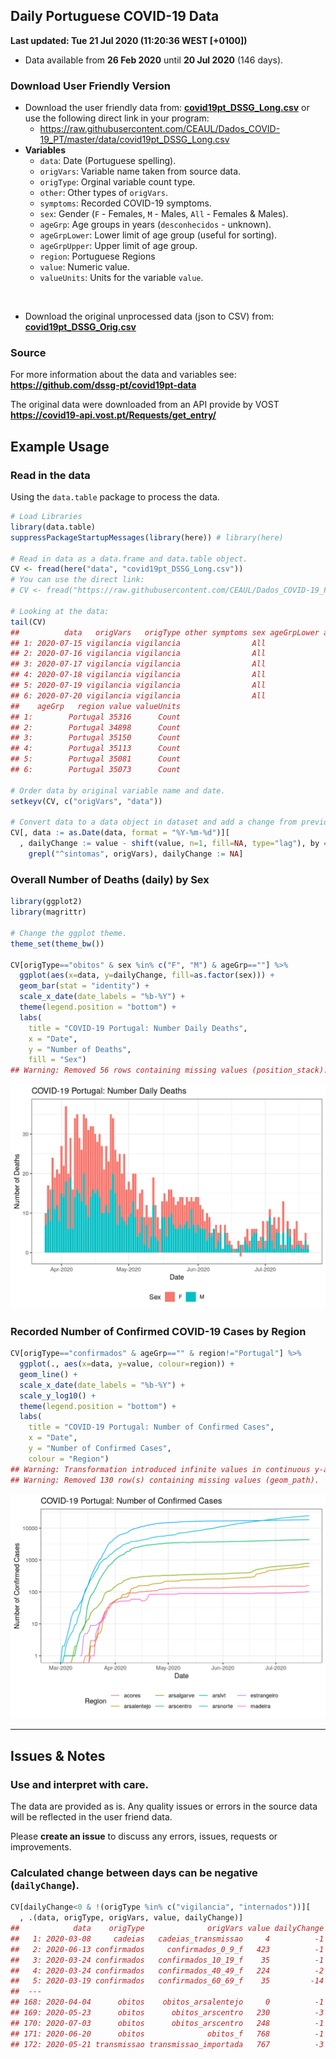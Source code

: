 
## Daily Portuguese COVID-19 Data

**Last updated: Tue 21 Jul 2020 (11:20:36 WEST \[+0100\])**

  - Data available from **26 Feb 2020** until **20 Jul 2020** (146
    days).

### Download User Friendly Version

  - Download the user friendly data from:
    **[covid19pt\_DSSG\_Long.csv](https://raw.githubusercontent.com/CEAUL/Dados_COVID-19_PT/master/data/covid19pt_DSSG_Long.csv)**
    or use the following direct link in your
        program:
      - <https://raw.githubusercontent.com/CEAUL/Dados_COVID-19_PT/master/data/covid19pt_DSSG_Long.csv>
  - **Variables**
      - `data`: Date (Portuguese spelling).
      - `origVars`: Variable name taken from source data.
      - `origType`: Orginal variable count type.
      - `other`: Other types of `origVars`.
      - `symptoms`: Recorded COVID-19 symptoms.
      - `sex`: Gender (`F` - Females, `M` - Males, `All` - Females &
        Males).
      - `ageGrp`: Age groups in years (`desconhecidos` - unknown).
      - `ageGrpLower`: Lower limit of age group (useful for sorting).
      - `ageGrpUpper`: Upper limit of age group.
      - `region`: Portuguese Regions
      - `value`: Numeric value.
      - `valueUnits`: Units for the variable `value`.

<br>

  - Download the original unprocessed data (json to CSV) from:
    **[covid19pt\_DSSG\_Orig.csv](https://raw.githubusercontent.com/CEAUL/Dados_COVID-19_PT/master/data/covid19pt_DSSG_Orig.csv)**

### Source

For more information about the data and variables see:
**<https://github.com/dssg-pt/covid19pt-data>**

The original data were downloaded from an API provide by VOST
**<https://covid19-api.vost.pt/Requests/get_entry/>**

## Example Usage

### Read in the data

Using the `data.table` package to process the data.

``` r
# Load Libraries
library(data.table)
suppressPackageStartupMessages(library(here)) # library(here)

# Read in data as a data.frame and data.table object.
CV <- fread(here("data", "covid19pt_DSSG_Long.csv"))
# You can use the direct link:
# CV <- fread("https://raw.githubusercontent.com/CEAUL/Dados_COVID-19_PT/master/data/covid19pt_DSSG_Long.csv")

# Looking at the data:
tail(CV)
##          data   origVars   origType other symptoms sex ageGrpLower ageGrpUpper
## 1: 2020-07-15 vigilancia vigilancia                All                        
## 2: 2020-07-16 vigilancia vigilancia                All                        
## 3: 2020-07-17 vigilancia vigilancia                All                        
## 4: 2020-07-18 vigilancia vigilancia                All                        
## 5: 2020-07-19 vigilancia vigilancia                All                        
## 6: 2020-07-20 vigilancia vigilancia                All                        
##    ageGrp   region value valueUnits
## 1:        Portugal 35316      Count
## 2:        Portugal 34898      Count
## 3:        Portugal 35150      Count
## 4:        Portugal 35113      Count
## 5:        Portugal 35081      Count
## 6:        Portugal 35073      Count

# Order data by original variable name and date.
setkeyv(CV, c("origVars", "data"))

# Convert data to a data object in dataset and add a change from previous day variable.
CV[, data := as.Date(data, format = "%Y-%m-%d")][
  , dailyChange := value - shift(value, n=1, fill=NA, type="lag"), by = origVars][
    grepl("^sintomas", origVars), dailyChange := NA]
```

### Overall Number of Deaths (daily) by Sex

``` r
library(ggplot2)
library(magrittr)

# Change the ggplot theme.
theme_set(theme_bw())

CV[origType=="obitos" & sex %in% c("F", "M") & ageGrp==""] %>%
  ggplot(aes(x=data, y=dailyChange, fill=as.factor(sex))) +
  geom_bar(stat = "identity") +
  scale_x_date(date_labels = "%b-%Y") +
  theme(legend.position = "bottom") +
  labs(
    title = "COVID-19 Portugal: Number Daily Deaths",
    x = "Date",
    y = "Number of Deaths",
    fill = "Sex")
## Warning: Removed 56 rows containing missing values (position_stack).
```

<img src="README_figs/README-deathsbySex-1.png" width="672" />

### Recorded Number of Confirmed COVID-19 Cases by Region

``` r
CV[origType=="confirmados" & ageGrp=="" & region!="Portugal"] %>%
  ggplot(., aes(x=data, y=value, colour=region)) +
  geom_line() +
  scale_x_date(date_labels = "%b-%Y") +
  scale_y_log10() +
  theme(legend.position = "bottom") +
  labs(
    title = "COVID-19 Portugal: Number of Confirmed Cases",
    x = "Date",
    y = "Number of Confirmed Cases",
    colour = "Region")
## Warning: Transformation introduced infinite values in continuous y-axis
## Warning: Removed 130 row(s) containing missing values (geom_path).
```

<img src="README_figs/README-casesbyRegion-1.png" width="672" />

<hr>

## Issues & Notes

### Use and interpret with care.

The data are provided as is. Any quality issues or errors in the source
data will be reflected in the user friend data.

Please **create an issue** to discuss any errors, issues, requests or
improvements.

### Calculated change between days can be negative (`dailyChange`).

``` r
CV[dailyChange<0 & !(origType %in% c("vigilancia", "internados"))][
  , .(data, origType, origVars, value, dailyChange)]
##            data    origType              origVars value dailyChange
##   1: 2020-03-08     cadeias   cadeias_transmissao     4          -1
##   2: 2020-06-13 confirmados     confirmados_0_9_f   423          -1
##   3: 2020-03-24 confirmados   confirmados_10_19_f    35          -1
##   4: 2020-03-24 confirmados   confirmados_40_49_f   224          -2
##   5: 2020-03-19 confirmados   confirmados_60_69_f    35         -14
##  ---                                                               
## 168: 2020-04-04      obitos    obitos_arsalentejo     0          -1
## 169: 2020-05-23      obitos      obitos_arscentro   230          -3
## 170: 2020-07-03      obitos      obitos_arscentro   248          -1
## 171: 2020-06-20      obitos              obitos_f   768          -1
## 172: 2020-05-21 transmissao transmissao_importada   767          -3
```
